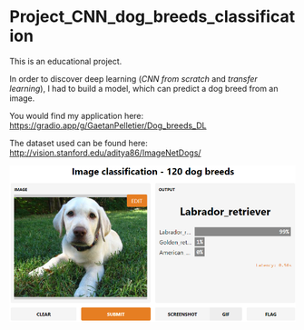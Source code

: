 # Project_CNN_dog_breeds_classification
This is an educational project.

In order to discover deep learning (*CNN from scratch* and *transfer learning*), I had to build a model, which can predict a dog breed from an image.

You would find my application here: https://gradio.app/g/GaetanPelletier/Dog_breeds_DL

The dataset used can be found here: http://vision.stanford.edu/aditya86/ImageNetDogs/

![Dog Breeds Classification App](https://github.com/GaetanPelletier/Project_CNN_dog_breeds_classification/blob/main/dog_breeds_app.png)
